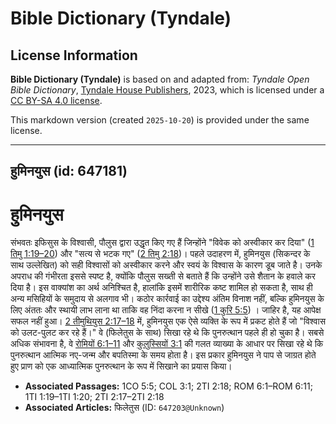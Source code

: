 # Bible Dictionary (Tyndale)

## License Information

**Bible Dictionary (Tyndale)** is based on and adapted from: _Tyndale Open Bible Dictionary_, [Tyndale House Publishers](https://tyndaleopenresources.com/), 2023, which is licensed under a [CC BY-SA 4.0 license](https://creativecommons.org/licenses/by-sa/4.0/legalcode.en).

This markdown version (created `2025-10-20`) is provided under the same license.



--------------------------------

## हुमिनयुस (id: 647181)

हुमिनयुस
========

संभवतः इफिसुस के विश्वासी, पौलुस द्वारा उद्धृत किए गए हैं जिन्होंने "विवेक को अस्वीकार कर दिया" ([1 तिमु 1:19–20](https://ref.ly/1Tim1:19-1Tim1:20)) और "सत्य से भटक गए" ([2 तिमु 2:18](https://ref.ly/2Tim2:18))। पहले उदाहरण में, हुमिनयुस (सिकन्दर के साथ उल्लेखित) को सही विश्वासों को अस्वीकार करने और स्वयं के विश्वास के कारण डूब जाते है। उनके अपराध की गंभीरता इससे स्पष्ट है, क्योंकि पौलुस सख्ती से बताते हैं कि उन्होंने उसे शैतान के हवाले कर दिया है। इस वाक्यांश का अर्थ अनिश्चित है, हालांकि इसमें शारीरिक कष्ट शामिल हो सकता है, साथ ही अन्य मसिहियों के समुदाय से अलगाव भी। कठोर कार्रवाई का उद्देश्य अंतिम विनाश नहीं, बल्कि हुमिनयुस के लिए अंततः और स्थायी लाभ लाना था ताकि वह निंदा करना न सीखे ([1 कुरि 5:5](https://ref.ly/1Cor5:5)) । जाहिर है, यह आपेक्ष सफल नहीं हुआ। [2 तीमुथियुस 2:17–18](https://ref.ly/2Tim2:17-2Tim2:18) में, हुमिनयुस एक ऐसे व्यक्ति के रूप में प्रकट होते हैं जो "विश्वास को उलट\-पुलट कर रहे हैं।" वे (फिलेतुस के साथ) सिखा रहे थे कि पुनरुत्थान पहले ही हो चुका है। सबसे अधिक संभावना है, वे [रोमियों 6:1–11](https://ref.ly/Rom6:1-Rom6:11) और [कुलुस्सियों 3:1](https://ref.ly/Col3:1) की गलत व्याख्या के आधार पर सिखा रहे थे कि पुनरुत्थान आत्मिक नए\-जन्म और बपतिस्मा के समय होता है। इस प्रकार हुमिनयुस ने पाप से जाग्रत होते हुए प्राण को एक आध्यात्मिक पुनरुत्थान के रूप में सिखाने का प्रयास किया।

* **Associated Passages:** 1CO 5:5; COL 3:1; 2TI 2:18; ROM 6:1–ROM 6:11; 1TI 1:19–1TI 1:20; 2TI 2:17–2TI 2:18
* **Associated Articles:** फिलेतुस (ID: `647203@Unknown`)


